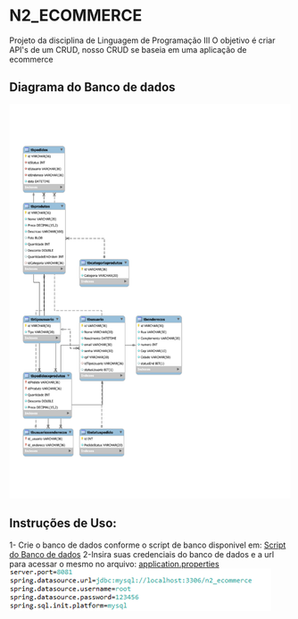 # N2_ECOMMERCE
Projeto da disciplina de Linguagem de Programação III
O objetivo é criar API's de um CRUD, nosso CRUD se baseia em uma aplicação de ecommerce
## Diagrama do Banco de dados
![Isso é uma imagem](my_sql/derBD.svg)
## Instruções de Uso:
1- Crie o banco de dados conforme o script de banco disponivel em:
[Script do Banco de dados](my_sql/Query%20CriarBanco.sql)
2-Insira suas credenciais do banco de dados e a url para acessar o mesmo no arquivo: 
[application.properties](src/main/resources/application.properties)
![Isso é uma imagem](AppPropertiesScreen.png)
